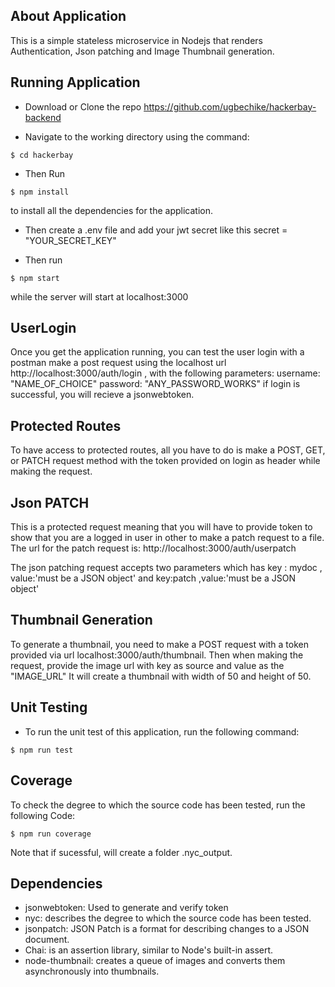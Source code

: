 ## About Application

This is a simple stateless microservice in Nodejs that renders Authentication, Json patching and Image Thumbnail generation.

## Running Application

* Download or Clone the repo https://github.com/ugbechike/hackerbay-backend

* Navigate to the working directory using the command:
 ```
 $ cd hackerbay
 
 ```

* Then Run 
```
$ npm install

```
to install all the dependencies for the application.

* Then create a .env file and add your jwt secret like this secret = "YOUR_SECRET_KEY"

* Then run 
```
$ npm start

```
while the server will start at localhost:3000

## UserLogin

Once you get the application running, you can test the user login with a postman make a post request using the localhost url http://localhost:3000/auth/login , with the following parameters: 
username: "NAME_OF_CHOICE"
password: "ANY_PASSWORD_WORKS"
if login is successful, you will recieve a jsonwebtoken.

## Protected Routes

To have access to protected routes, all you have to do is make a POST, GET, or PATCH request method with the token provided on login as header while making the request.

## Json PATCH

This is a protected request meaning that you will have to provide token to show that you are a logged in user in other to make a patch request to a file. The url for the patch request is: http://localhost:3000/auth/userpatch

The json patching request accepts two parameters which has key : mydoc , value:'must be a JSON object'  and key:patch ,value:'must be a JSON object'

## Thumbnail Generation

To generate a thumbnail, you need to make a POST request with a token provided via url localhost:3000/auth/thumbnail. Then when making the request, provide the image url with key as source and value as the "IMAGE_URL"
It will create a thumbnail with width of 50 and height of 50.

## Unit Testing

* To run the unit test of this application, run the following command:
```
$ npm run test

```

## Coverage

To check the degree to which the source code has been tested, run the following Code:
```
$ npm run coverage

```
Note that if sucessful, will create a folder .nyc_output.

## Dependencies

* jsonwebtoken: Used to generate and verify token
* nyc: describes the degree to which the source code has been tested.
* jsonpatch: JSON Patch is a format for describing changes to a JSON document.
* Chai:  is an assertion library, similar to Node's built-in assert.
* node-thumbnail: creates a queue of images and converts them asynchronously into thumbnails. 

